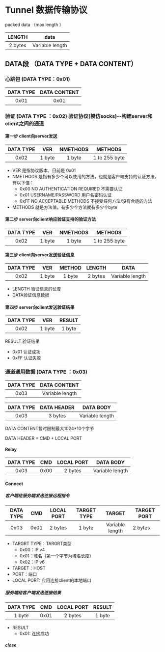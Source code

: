 # Tunnel 数据传输协议

packed data   （max length ）

|LENGTH| data |
|:---:| :---: |
|2 bytes| Variable length |

## DATA段 （DATA TYPE + DATA CONTENT）

### 心跳包 (DATA TYPE：0x01)

| DATA TYPE | DATA CONTENT |
| :-------: |:-------:|
|   0x01   |0x01|

### 验证 (DATA TYPE ：0x02)     验证协议(模仿socks)--构建server和client之间的通道

#### 第一步 client向server发送
|DATA TYPE|VER|NMETHODS|METHODS|
|:-----:|:-----:|:-----:|:-----:|
|0x02 |1 byte|1 byte|1 to 255 byte|
 - VER 是指协议版本，目前是 0x01
 - NMETHODS 是指有多少个可以使用的方法，也就是客户端支持的认证方法，有以下值：
    - 0x00 NO AUTHENTICATION REQUIRED 不需要认证
    - 0x01 USERNAME/PASSWORD 用户名密码认证
    - 0xFF NO ACCEPTABLE METHODS 不接受任何方法/没有合适的方法
- METHODS 就是方法值，有多少个方法就有多少个byte

#### 第二步 server向client响应验证支持的验证方法

|DATA TYPE|  VER   | NMETHODS |    METHODS    |
|:-----:| :----: | :------: | :-----------: |
| 0x02 | 1 byte |  1 byte  | 1 to 255 byte |

#### 第三步 client向server发送验证信息

|DATA TYPE|  VER   | METHOD | LENGTH  |      DATA       |
|:-----:| :----: | :----: | :-----: | :-------------: |
| 0x02 | 1 byte | 1 byte | 2 bytes | Variable length |

- LENGTH 验证信息的长度
- DATA验证信息数据

#### 第四步 server向client发送验证结果

|DATA TYPE|  VER   | RESULT |
|:-----:| :----: | :----: |
| 0x02 | 1 byte | 1 byte |

RESULT 验证结果

- 0x01 认证成功
- 0xFF 认证失败

### 通道通用数据 (DATA TYPE ：0x03)

| DATA TYPE |  DATA CONTENT   |
| :-------: | :-------------: |
|   0x03    | Variable length |

| DATA TYPE | DATA HEADER |    DATA BODY    |
| :-------: | :---------: | :-------------: |
|   0x03    |   3 bytes   | Variable length |

DATA CONTENT暂时限制最大1024*10个字节

DATA HEADER = CMD + LOCAL PORT

#### Relay

| DATA TYPE | CMD  | LOCAL PORT |    DATA BODY    |
| :-------: | :--: | :--------: | :-------------: |
|   0x03    | 0x00 |  2 bytes   | Variable length |

#### Connect

##### 客户端给服务端发送连接远程指令

|DATA TYPE|CMD|LOCAL PORT|  TARGET TYPE  |    TARGET | TARGET PORT |
|:----:| :----: | :-------------: | :-----: | :--------: |------|
|0x03|0x01|2 bytes| 1 byte | Variable length | 2 bytes |

- TARGRT TYPE：TARGRT类型
  - 0x00：IP v4
  - 0x01：域名（第一个字节为域名长度）
  - 0x02：IP v6
- TARGET：HOST
- PORT：端口
- LOCAL PORT: 应用连接client的本地端口

##### 服务端给客户端发送连接结果

|DATA TYPE|CMD|LOCAL PORT|   RESULT  |
|:----:| :--------: | :--------: | :--------: |
|1 byte|0x01|2 bytes| 1 byte |

- RESULT
  - 0x01: 连接成功

##### close

